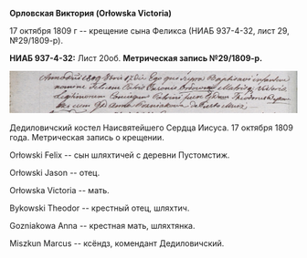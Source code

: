 **Орловская Виктория (Orłowska Victoria)**

17 октября 1809 г -- крещение сына Феликса (НИАБ 937-4-32, лист 29,
№29/1809-р).

**НИАБ 937-4-32:** Лист 20об. **Метрическая запись №29/1809-р.**

![](./media/4d26d88cf521a64fd9144cd15783c87943c86b8e.png)

Дедиловичский костел Наисвятейшего Сердца Иисуса. 17 октября 1809 года.
Метрическая запись о крещении.

Orłowski Felix -- сын шляхтичей с деревни Пустомстиж.

Orłowski Jason -- отец.

Orłowska Victoria -- мать.

Bykowski Theodor -- крестный отец, шляхтич.

Gozniakowa Anna -- крестная мать, шляхтянка.

Miszkun Marcus -- ксёндз, комендант Дедиловичский.
